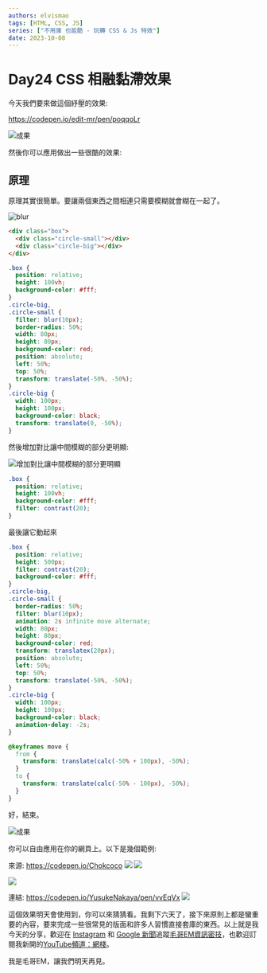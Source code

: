 ```yaml
---
authors: elvismao
tags: [HTML, CSS, JS]
series: ["不用庫 也能酷 - 玩轉 CSS & Js 特效"]
date: 2023-10-08
---
```


# Day24 CSS 相融黏滯效果

今天我們要來做這個紓壓的效果:

https://codepen.io/edit-mr/pen/poqqoLr

![成果](https://emtech.cc/post/2023ironman-24/final.gif)

然後你可以應用做出一些很酷的效果:

## 原理

原理其實很簡單。要讓兩個東西之間相連只需要模糊就會糊在一起了。

![blur](https://emtech.cc/post/2023ironman-24/blur.webp)

```html
<div class="box">
  <div class="circle-small"></div>
  <div class="circle-big"></div>
</div>
```

```css
.box {
  position: relative;
  height: 100vh;
  background-color: #fff;
}
.circle-big,
.circle-small {
  filter: blur(10px);
  border-radius: 50%;
  width: 80px;
  height: 80px;
  background-color: red;
  position: absolute;
  left: 50%;
  top: 50%;
  transform: translate(-50%, -50%);
}
.circle-big {
  width: 100px;
  height: 100px;
  background-color: black;
  transform: translate(0, -50%);
}
```

然後增加對比讓中間模糊的部分更明顯:

![增加對比讓中間模糊的部分更明顯](https://emtech.cc/post/2023ironman-24/contrast.webp)

```css
.box {
  position: relative;
  height: 100vh;
  background-color: #fff;
  filter: contrast(20);
}
```

最後讓它動起來

```css
.box {
  position: relative;
  height: 500px;
  filter: contrast(20);
  background-color: #fff;
}
.circle-big,
.circle-small {
  border-radius: 50%;
  filter: blur(10px);
  animation: 2s infinite move alternate;
  width: 80px;
  height: 80px;
  background-color: red;
  transform: translatex(20px);
  position: absolute;
  left: 50%;
  top: 50%;
  transform: translate(-50%, -50%);
}
.circle-big {
  width: 100px;
  height: 100px;
  background-color: black;
  animation-delay: -2s;
}

@keyframes move {
  from {
    transform: translate(calc(-50% + 100px), -50%);
  }
  to {
    transform: translate(calc(-50% - 100px), -50%);
  }
}
```

好，結束。

![成果](https://emtech.cc/post/2023ironman-24/final.gif)

你可以自由應用在你的網頁上。以下是幾個範例:

來源: https://codepen.io/Chokcoco
![](https://emtech.cc/post/2023ironman-24/water.gif)
![](https://emtech.cc/post/2023ironman-24/circle.gif)

![](https://emtech.cc/post/2023ironman-24/fire.png)

連結: https://codepen.io/YusukeNakaya/pen/vvEqVx
![](https://emtech.cc/post/2023ironman-24/move.gif)

這個效果明天會使用到，你可以來猜猜看。我剩下六天了，接下來原則上都是蠻重要的內容，要來完成一些很常見的版面和許多人習慣直接套庫的東西。以上就是我今天的分享，歡迎在 [Instagram](https://www.instagram.com/emtech.cc) 和 [Google 新聞](https://news.google.com/publications/CAAqBwgKMKXLvgswsubVAw?ceid=TW:zh-Hant&oc=3)追蹤[毛哥EM資訊密技](https://emtech.cc/)，也歡迎訂閱我新開的[YouTube頻道：網棧](https://www.youtube.com/@webpallet)。

我是毛哥EM，讓我們明天再見。
